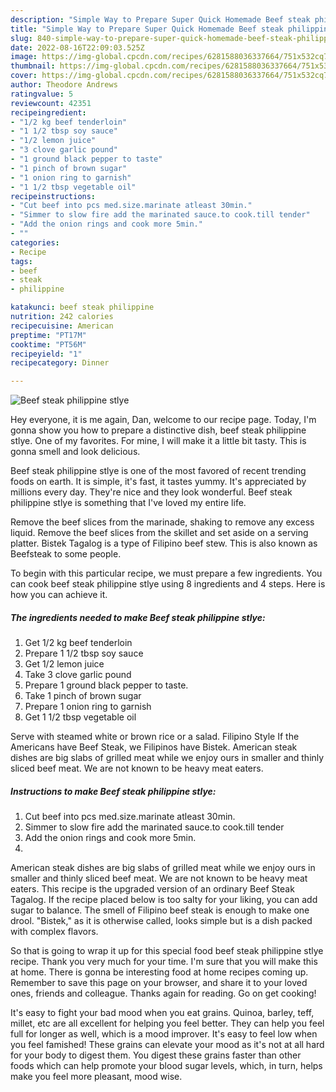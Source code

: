 ```yaml
---
description: "Simple Way to Prepare Super Quick Homemade Beef steak philippine stlye"
title: "Simple Way to Prepare Super Quick Homemade Beef steak philippine stlye"
slug: 840-simple-way-to-prepare-super-quick-homemade-beef-steak-philippine-stlye
date: 2022-08-16T22:09:03.525Z
image: https://img-global.cpcdn.com/recipes/6281588036337664/751x532cq70/beef-steak-philippine-stlye-recipe-main-photo.jpg
thumbnail: https://img-global.cpcdn.com/recipes/6281588036337664/751x532cq70/beef-steak-philippine-stlye-recipe-main-photo.jpg
cover: https://img-global.cpcdn.com/recipes/6281588036337664/751x532cq70/beef-steak-philippine-stlye-recipe-main-photo.jpg
author: Theodore Andrews
ratingvalue: 5
reviewcount: 42351
recipeingredient:
- "1/2 kg beef tenderloin"
- "1 1/2 tbsp soy sauce"
- "1/2 lemon juice"
- "3 clove garlic pound"
- "1 ground black pepper to taste"
- "1 pinch of brown sugar"
- "1 onion ring to garnish"
- "1 1/2 tbsp vegetable oil"
recipeinstructions:
- "Cut beef into pcs med.size.marinate atleast 30min."
- "Simmer to slow fire add the marinated sauce.to cook.till tender"
- "Add the onion rings and cook more 5min."
- ""
categories:
- Recipe
tags:
- beef
- steak
- philippine

katakunci: beef steak philippine 
nutrition: 242 calories
recipecuisine: American
preptime: "PT17M"
cooktime: "PT56M"
recipeyield: "1"
recipecategory: Dinner

---
```



![Beef steak philippine stlye](https://img-global.cpcdn.com/recipes/6281588036337664/751x532cq70/beef-steak-philippine-stlye-recipe-main-photo.jpg)

Hey everyone, it is me again, Dan, welcome to our recipe page. Today, I'm gonna show you how to prepare a distinctive dish, beef steak philippine stlye. One of my favorites. For mine, I will make it a little bit tasty. This is gonna smell and look delicious.

Beef steak philippine stlye is one of the most favored of recent trending foods on earth. It is simple, it's fast, it tastes yummy. It's appreciated by millions every day. They're nice and they look wonderful. Beef steak philippine stlye is something that I've loved my entire life.

Remove the beef slices from the marinade, shaking to remove any excess liquid. Remove the beef slices from the skillet and set aside on a serving platter. Bistek Tagalog is a type of Filipino beef stew. This is also known as Beefsteak to some people.


To begin with this particular recipe, we must prepare a few ingredients. You can cook beef steak philippine stlye using 8 ingredients and 4 steps. Here is how you can achieve it.

<!--inarticleads1-->

##### The ingredients needed to make Beef steak philippine stlye:

1. Get 1/2 kg beef tenderloin
1. Prepare 1 1/2 tbsp soy sauce
1. Get 1/2 lemon juice
1. Take 3 clove garlic pound
1. Prepare 1 ground black pepper to taste.
1. Take 1 pinch of brown sugar
1. Prepare 1 onion ring to garnish
1. Get 1 1/2 tbsp vegetable oil


Serve with steamed white or brown rice or a salad. Filipino Style If the Americans have Beef Steak, we Filipinos have Bistek. American steak dishes are big slabs of grilled meat while we enjoy ours in smaller and thinly sliced beef meat. We are not known to be heavy meat eaters. 

<!--inarticleads2-->

##### Instructions to make Beef steak philippine stlye:

1. Cut beef into pcs med.size.marinate atleast 30min.
1. Simmer to slow fire add the marinated sauce.to cook.till tender
1. Add the onion rings and cook more 5min.
1. 


American steak dishes are big slabs of grilled meat while we enjoy ours in smaller and thinly sliced beef meat. We are not known to be heavy meat eaters. This recipe is the upgraded version of an ordinary Beef Steak Tagalog. If the recipe placed below is too salty for your liking, you can add sugar to balance. The smell of Filipino beef steak is enough to make one drool. &#34;Bistek,&#34; as it is otherwise called, looks simple but is a dish packed with complex flavors. 

So that is going to wrap it up for this special food beef steak philippine stlye recipe. Thank you very much for your time. I'm sure that you will make this at home. There is gonna be interesting food at home recipes coming up. Remember to save this page on your browser, and share it to your loved ones, friends and colleague. Thanks again for reading. Go on get cooking!

It's easy to fight your bad mood when you eat grains. Quinoa, barley, teff, millet, etc are all excellent for helping you feel better. They can help you feel full for longer as well, which is a mood improver. It's easy to feel low when you feel famished! These grains can elevate your mood as it's not at all hard for your body to digest them. You digest these grains faster than other foods which can help promote your blood sugar levels, which, in turn, helps make you feel more pleasant, mood wise.
